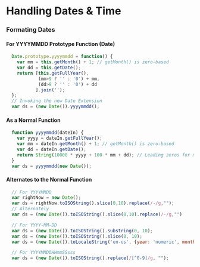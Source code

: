 # Handling Dates & Time

### Formating Dates

#### For YYYYMMDD Prototype Function (Date)
```javascript
  Date.prototype.yyyymmdd = function() {
    var mm = this.getMonth() + 1; // getMonth() is zero-based
    var dd = this.getDate();
    return [this.getFullYear(),
            (mm>9 ? '' : '0') + mm,
            (dd>9 ? '' : '0') + dd
           ].join('');
  };
  // Invoking the new Date Extension
  var ds = (new Date()).yyyymmdd();
```
#### As a Normal Function
```javascript
  function yyyymmdd(dateIn) {
    var yyyy = dateIn.getFullYear();
    var mm = dateIn.getMonth() + 1; // getMonth() is zero-based
    var dd = dateIn.getDate();
    return String(10000 * yyyy + 100 * mm + dd); // Leading zeros for mm and dd
  }
  var ds = yyyymmdd(new Date());
```
#### Alternates to the Normal Function
```javascript
  // For YYYYMMDD
  var rightNow = new Date();
  var ds = rightNow.toISOString().slice(0,10).replace(/-/g,"");
  // Alternately
  var ds = (new Date()).toISOString().slice(0,10).replace(/-/g,"")

  // For YYYY-MM-DD
  var ds = (new Date()).toISOString().substring(0, 10);
  var ds = (new Date()).toISOString().slice(0, 10);
  var ds = (new Date()).toLocaleString('en-us', {year: 'numeric', month: '2-digit', day: '2-digit'}).replace(/(\d+)\/(\d+)\/(\d+)/, '$3-$1-$2');

  // For YYYYMMDDHHmmSSsss
  var ds = (new Date()).toISOString().replace(/[^0-9]/g, "");
```

